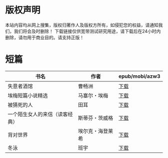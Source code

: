 # 版权声明

本站内容均从网上搜集，版权归著作人及版权方所有，如侵犯您的权益，请通知我们，我们将会及时删除！ 下载链接仅供宽带测试研究用途，请下载后在24小时内删除，请勿用于商业目的。请支持正版！

# 短篇

| 书名 | 作者 | epub/mobi/azw3 |
| --- | --- | --- |
| 失意者酒馆 | 曹畅洲 | [下载](https://url89.ctfile.com/f/31084289-1357048543-ac1644?p=8866) |
| 埃梅短篇小说精选 | 马塞尔・埃梅 | [下载](https://url89.ctfile.com/f/31084289-1357046686-e8fde9?p=8866) |
| 被猜死的人 | 田耳 | [下载](https://url89.ctfile.com/f/31084289-1357036468-e0797b?p=8866) |
| 一个陌生女人的来信（读客经典） | 斯蒂芬・茨威格 | [下载](https://url89.ctfile.com/f/31084289-1357033846-16f737?p=8866) |
| 背对世界 | 埃尔克・海登莱希 | [下载](https://url89.ctfile.com/f/31084289-1357031692-85e059?p=8866) |
| 冬泳 | 班宇 | [下载](https://url89.ctfile.com/f/31084289-1357024318-af87d7?p=8866) |
